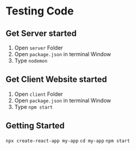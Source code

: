 # Testing Code

## Get Server started

1. Open `server` Folder
2. Open `package.json` in terminal Window
3. Type `nodemon`

## Get Client Website started

1. Open `client` Folder
2. Open `package.json` in terminal Window
3. Type `npm start`

## Getting Started

`npx create-react-app my-app`
`cd my-app`
`npm start`


<!-- This is a test to confirm that Ashlee can push code to github -->